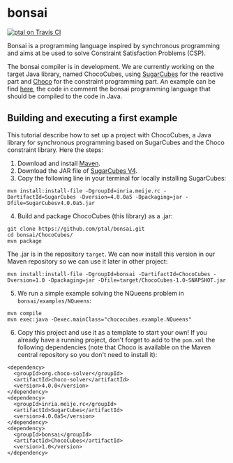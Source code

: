 # bonsai

[![ptal on Travis CI][travis-image]][travis]

[travis-image]: https://travis-ci.org/ptal/bonsai.png
[travis]: https://travis-ci.org/ptal/bonsai

Bonsai is a programming language inspired by synchronous programming and aims at be used to solve Constraint Satisfaction Problems (CSP).

The bonsai compiler is in development. We are currently working on the target Java library, named ChocoCubes, using [SugarCubes](http://jeanferdysusini.free.fr/index.php?action=SC) for the reactive part and [Choco](http://www.choco-solver.org) for the constraint programming part. An example can be find [here](https://github.com/ptal/bonsai/blob/master/examples/NQueens/src/main/java/chococubes/example/NQueens.java), the code in comment the bonsai programming language that should be compiled to the code in Java.

## Building and executing a first example

This tutorial describe how to set up a project with ChocoCubes, a Java library for synchronous programming based on SugarCubes and the Choco constraint library. Here the steps:

1. Download and install [Maven](https://maven.apache.org).
2. Download the JAR file of [SugarCubes V4](http://jeanferdysusini.free.fr/v4.0/SugarCubesv4.0.0a5.jar).
3. Copy the following line in your terminal for locally installing SugarCubes:

  ```
  mvn install:install-file -DgroupId=inria.meije.rc -DartifactId=SugarCubes -Dversion=4.0.0a5 -Dpackaging=jar -Dfile=SugarCubesv4.0.0a5.jar
  ```

4. Build and package ChocoCubes (this library) as a .jar:

  ```
  git clone https://github.com/ptal/bonsai.git
  cd bonsai/ChocoCubes/
  mvn package
  ```

  The .jar is in the repository `target`. We can now install this version in our Maven repository so we can use it later in other project:

  ```
  mvn install:install-file -DgroupId=bonsai -DartifactId=ChocoCubes -Dversion=1.0 -Dpackaging=jar -Dfile=target/ChocoCubes-1.0-SNAPSHOT.jar
  ```

5. We run a simple example solving the NQueens problem in `bonsai/examples/NQueens`:

  ```
  mvn compile
  mvn exec:java -Dexec.mainClass="chococubes.example.NQueens"
  ```

6. Copy this project and use it as a template to start your own! If you already have a running project, don't forget to add to the `pom.xml` the following dependencies (note that Choco is available on the Maven central repository so you don't need to install it):

  ```
  <dependency>
    <groupId>org.choco-solver</groupId>
    <artifactId>choco-solver</artifactId>
    <version>4.0.0</version>
  </dependency>
  <dependency>
    <groupId>inria.meije.rc</groupId>
    <artifactId>SugarCubes</artifactId>
    <version>4.0.0a5</version>
  </dependency>
  <dependency>
    <groupId>bonsai</groupId>
    <artifactId>ChocoCubes</artifactId>
    <version>1.0</version>
  </dependency>
  ```
